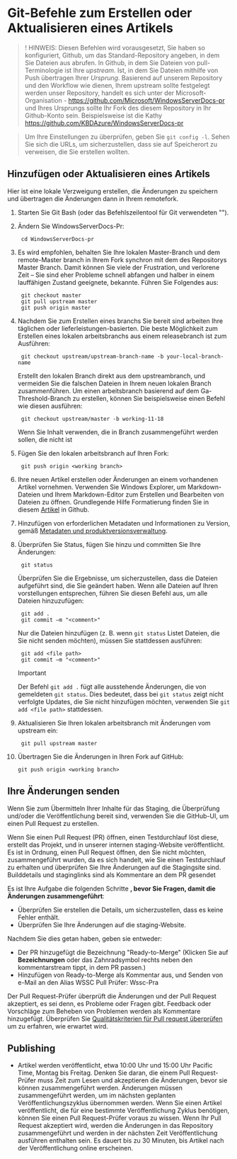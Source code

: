 <properties pageTitle="Git-Befehlen zum Erstellen eines neuen Artikels oder Aktualisieren eines vorhandenen Artikels" description="Schritte zum Erstellen und aktualisieren einen Artikel in WindowsServerDocs-Pr." metaKeywords="" services="" solutions="" documentationCenter="" authors="Kathy Davies" videoId="" scriptId="" manager="dongill" />

<tags ms.service="contributor-guide" ms.devlang="" ms.topic="article" ms.tgt_pltfrm="" ms.workload="" ms.date="08/24/16" ms.author="kathydav" />

# <a name="git-commands-to-create-or-update-an-article"></a>Git-Befehle zum Erstellen oder Aktualisieren eines Artikels

>! HINWEIS: Diesen Befehlen wird vorausgesetzt, Sie haben so konfiguriert, Github, um das Standard-Repository angeben, in dem Sie Dateien aus abrufen. In Github, in dem Sie Dateien von pull-Terminologie ist Ihre *upstream*. Ist, in dem Sie Dateien mithilfe von Push übertragen Ihrer *Ursprung*. Basierend auf unserem Repository und den Workflow wie dienen, Ihrem upstream sollte festgelegt werden unser Repository, handelt es sich unter der Microsoft-Organisation - https://github.com/Microsoft/WindowsServerDocs-pr und Ihres Ursprungs sollte Ihr Fork des diesem Repository in Ihr Github-Konto sein. Beispielsweise ist die Kathy https://github.com/KBDAzure/WindowsServerDocs-pr 

>Um Ihre Einstellungen zu überprüfen, geben Sie ```git config -l```. Sehen Sie sich die URLs, um sicherzustellen, dass sie auf Speicherort zu verweisen, die Sie erstellen wollten.

## <a name="add-or-update-an-article"></a>Hinzufügen oder Aktualisieren eines Artikels

Hier ist eine lokale Verzweigung erstellen, die Änderungen zu speichern und übertragen die Änderungen dann in Ihrem remotefork.

1. Starten Sie Git Bash (oder das Befehlszeilentool für Git verwendeten "").

2. Ändern Sie WindowsServerDocs-Pr:

        cd WindowsServerDocs-pr

3. Es wird empfohlen, behalten Sie Ihre lokalen Master-Branch und dem remote-Master branch in Ihrem Fork synchron mit dem des Repositorys Master Branch. Damit können Sie viele der Frustration, und verlorene Zeit – Sie sind eher Probleme schnell abfangen und halber in einem lauffähigen Zustand geeignete, bekannte. Führen Sie Folgendes aus:

        git checkout master
        git pull upstream master
        git push origin master

4. Nachdem Sie zum Erstellen eines branchs Sie bereit sind arbeiten Ihre täglichen oder lieferleistungen-basierten. Die beste Möglichkeit zum Erstellen eines lokalen arbeitsbranchs aus einem releasebranch ist zum Ausführen:

        git checkout upstream/upstream-branch-name -b your-local-branch-name

   Erstellt den lokalen Branch direkt aus dem upstreambranch, und vermeiden Sie die falschen Dateien in Ihrem neuen lokalen Branch zusammenführen. Um einen arbeitsbranch basierend auf dem Ga-Threshold-Branch zu erstellen, können Sie beispielsweise einen Befehl wie diesen ausführen:
      
        git checkout upstream/master -b working-11-18

   Wenn Sie Inhalt verwenden, die in Branch zusammengeführt werden sollen, die nicht ist         

5. Fügen Sie den lokalen arbeitsbranch auf Ihren Fork:

        git push origin <working branch>

6. Ihre neuen Artikel erstellen oder Änderungen an einem vorhandenen Artikel vornehmen. Verwenden Sie Windows Explorer, um Markdown-Dateien und Ihrem Markdown-Editor zum Erstellen und Bearbeiten von Dateien zu öffnen. Grundlegende Hilfe Formatierung finden Sie in diesem [Artikel](https://help.github.com/articles/getting-started-with-writing-and-formatting-on-github/) in Github.

7. Hinzufügen von erforderlichen Metadaten und Informationen zu Version, gemäß [Metadaten und produktversionsverwaltung](metadata-OSversioning-and-trademarks.md).

8. Überprüfen Sie Status, fügen Sie hinzu und committen Sie Ihre Änderungen:

        git status

   Überprüfen Sie die Ergebnisse, um sicherzustellen, dass die Dateien aufgeführt sind, die Sie geändert haben. Wenn alle Dateien auf Ihren vorstellungen entsprechen, führen Sie diesen Befehl aus, um alle Dateien hinzuzufügen:

        git add .
        git commit –m "<comment>"

   Nur die Dateien hinzufügen (z. B. wenn ```git status``` Listet Dateien, die Sie nicht senden möchten), müssen Sie stattdessen ausführen:

        git add <file path>
        git commit –m "<comment>"

   >[!IMPORTANT]
   >Der Befehl ```git add .``` fügt alle ausstehende Änderungen, die von gemeldeten ```git status```. Dies bedeutet, dass bei ```git status``` zeigt nicht verfolgte Updates, die Sie nicht hinzufügen möchten, verwenden Sie ```git add <file path>``` stattdessen.  

9. Aktualisieren Sie Ihren lokalen arbeitsbranch mit Änderungen vom upstream ein:

        git pull upstream master

10. Übertragen Sie die Änderungen in Ihren Fork auf GitHub:

        git push origin <working branch>

## <a name="submit-your-changes"></a>Ihre Änderungen senden

Wenn Sie zum Übermitteln Ihrer Inhalte für das Staging, die Überprüfung und/oder die Veröffentlichung bereit sind, verwenden Sie die GitHub-UI, um einen Pull Request zu erstellen. 

Wenn Sie einen Pull Request (PR) öffnen, einen Testdurchlauf löst diese, erstellt das Projekt, und in unserer internen staging-Website veröffentlicht. Es ist in Ordnung, einen Pull Request öffnen, den Sie nicht möchten, zusammengeführt wurden, da es sich handelt, wie Sie einen Testdurchlauf zu erhalten und überprüfen Sie Ihre Änderungen auf die Stagingsite sind. Builddetails und staginglinks sind als Kommentare an dem PR gesendet 

Es ist Ihre Aufgabe die folgenden Schritte **, bevor Sie Fragen, damit die Änderungen zusammengeführt**:
  - Überprüfen Sie erstellen die Details, um sicherzustellen, dass es keine Fehler enthält. 
  - Überprüfen Sie Ihre Änderungen auf die staging-Website.

Nachdem Sie dies getan haben, geben sie entweder:
- Der PR hinzugefügt die Bezeichnung "Ready-to-Merge" \(Klicken Sie auf **Bezeichnungen** oder das Zahnradsymbol rechts neben den kommentarstream tippt, in dem PR passen.)
- Hinzufügen von Ready-to-Merge als Kommentar aus, und Senden von e-Mail an den Alias WSSC Pull Prüfer: Wssc-Pra

Der Pull Request-Prüfer überprüft die Änderungen und der Pull Request akzeptiert, es sei denn, es Probleme oder Fragen gibt. Feedback oder Vorschläge zum Beheben von Problemen werden als Kommentare hinzugefügt. Überprüfen Sie [Qualitätskriterien für Pull request überprüfen](contributor-guide-pr-criteria.md) um zu erfahren, wie erwartet wird.

## <a name="publishing"></a>Publishing

- Artikel werden veröffentlicht, etwa 10:00 Uhr und 15:00 Uhr Pacific Time, Montag bis Freitag. Denken Sie daran, die einem Pull Request-Prüfer muss Zeit zum Lesen und akzeptieren die Änderungen, bevor sie können zusammengeführt werden. Änderungen müssen zusammengeführt werden, um im nächsten geplanten Veröffentlichungszyklus übernommen werden. Wenn Sie einen Artikel veröffentlicht, die für eine bestimmte Veröffentlichung Zyklus benötigen, können Sie einen Pull Request-Prüfer voraus zu wissen. Wenn Ihr Pull Request akzeptiert wird, werden die Änderungen in das Repository zusammengeführt und werden in der nächsten Zeit Veröffentlichung ausführen enthalten sein. Es dauert bis zu 30 Minuten, bis Artikel nach der Veröffentlichung online erscheinen. 
